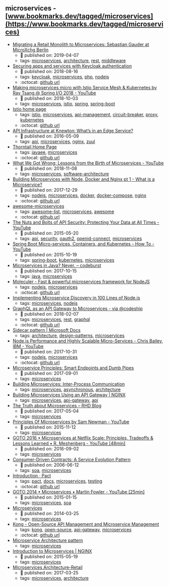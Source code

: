 microservices - [www.bookmarks.dev/tagged/microservices](https://www.bookmarks.dev/tagged/microservices)
---
* [Migrating a Retail Monolith to Microservices: Sebastian Gauder at MicroXchg Berlin](https://www.infoq.com/news/2019/04/monolith-microservices-migration)
    * :calendar: published on: 2019-04-07
    * tags: [microservices](../tagged/microservices.md), [architecture](../tagged/architecture.md), [rest](../tagged/rest.md), [middleware](../tagged/middleware.md)
* [Securing apps and services with Keycloak authentication](https://www.youtube.com/watch?v=mdZauKsMDiI)
    * :calendar: published on: 2018-08-16
    * tags: [keycloak](../tagged/keycloak.md), [microservices](../tagged/microservices.md), [php](../tagged/php.md), [nodejs](../tagged/nodejs.md)
    * :octocat: [github url](https://github.com/stianst/keycloak-demo/tree/master/demo-service)
* [Making microservices micro with Istio Service Mesh & Kubernetes by Ray Tsang @ Spring I/O 2018 - YouTube](https://www.youtube.com/watch?v=s31kdh7Q7Hc)
    * :calendar: published on: 2018-10-03
    * tags: [microservices](../tagged/microservices.md), [istio](../tagged/istio.md), [spring](../tagged/spring.md), [spring-boot](../tagged/spring-boot.md)
* [Istio home page](https://istio.io/)
    * tags: [istio](../tagged/istio.md), [microservices](../tagged/microservices.md), [api-management](../tagged/api-management.md), [circuit-breaker](../tagged/circuit-breaker.md), [proxy](../tagged/proxy.md), [kubernetes](../tagged/kubernetes.md)
    * :octocat: [github url](https://github.com/istio/istio)
* [API Infrastructure at Knewton: What’s in an Edge Service?](https://medium.com/knerd/api-infrastructure-at-knewton-whats-in-an-edge-service-51a3777aeb41)
    * :calendar: published on: 2016-05-09
    * tags: [api](../tagged/api.md), [microservices](../tagged/microservices.md), [nginx](../tagged/nginx.md), [zuul](../tagged/zuul.md)
* [Thorntail Home Page](http://thorntail.io/)
    * tags: [javaee](../tagged/javaee.md), [microservices](../tagged/microservices.md)
    * :octocat: [github url](https://github.com/thorntail/thorntail)
* [What We Got Wrong: Lessons from the Birth of Microservices - YouTube](https://www.youtube.com/watch?v=-pDyNsB9Zr0)
    * :calendar: published on: 2018-11-08
    * tags: [microservices](../tagged/microservices.md), [software-architecture](../tagged/software-architecture.md)
* [Building Microservices with Node, Docker and Nginx pt 1 - What is a Microservice?](https://www.youtube.com/watch?v=EsCfPxjmnjo)
    * :calendar: published on: 2017-12-29
    * tags: [nodejs](../tagged/nodejs.md), [microservices](../tagged/microservices.md), [docker](../tagged/docker.md), [docker-compose](../tagged/docker-compose.md), [nginx](../tagged/nginx.md)
    * :octocat: [github url](https://github.com/fChristenson/microservices-example)
* [awesome-microservices](https://github.com/mfornos/awesome-microservices#readme)
    * tags: [awesome-list](../tagged/awesome-list.md), [microservices](../tagged/microservices.md), [awesome](../tagged/awesome.md)
    * :octocat: [github url](https://github.com/mfornos/awesome-microservices)
* [The Nuts and Bolts of API Security: Protecting Your Data at All Times - YouTube](https://www.youtube.com/watch?v=tj03NRM6SP8)
    * :calendar: published on: 2015-05-20
    * tags: [api](../tagged/api.md), [security](../tagged/security.md), [oauth2](../tagged/oauth2.md), [openid-connect](../tagged/openid-connect.md), [microservices](../tagged/microservices.md)
* [Spring Boot Micro-services, Containers, and Kubernetes - How To - YouTube](https://www.youtube.com/watch?v=Bcs-inRnLDc)
    * :calendar: published on: 2015-10-19
    * tags: [spring-boot](../tagged/spring-boot.md), [kubernetes](../tagged/kubernetes.md), [microservices](../tagged/microservices.md)
* [Microservices in Java? Never. – codeburst](https://codeburst.io/microservices-in-java-never-a7f3a2540dbb)
    * :calendar: published on: 2017-10-15
    * tags: [java](../tagged/java.md), [microservices](../tagged/microservices.md)
* [Moleculer - Fast & powerful microservices framework for NodeJS](https://moleculer.services/)
    * tags: [nodejs](../tagged/nodejs.md), [microservices](../tagged/microservices.md)
    * :octocat: [github url](https://github.com/moleculerjs/moleculer)
* [Implementing Microservice Discovery in 100 Lines of Node.js ](https://github.com/asyncanup/vasco/blob/33b878b3ae43f2c75197ea3e93afa0876ce990de/vasco-talk.pdf)
    * tags: [microservices](../tagged/microservices.md), [nodejs](../tagged/nodejs.md)
* [GraphQL as an API Gateway to Microservices - via @codeship](https://blog.codeship.com/graphql-as-an-api-gateway-to-micro-services/)
    * :calendar: published on: 2018-02-07
    * tags: [microservices](../tagged/microservices.md), [rest](../tagged/rest.md), [graphql](../tagged/graphql.md)
    * :octocat: [github url](https://github.com/fireproofsocks/graphql-example)
* [Sidecar pattern | Microsoft Docs](https://docs.microsoft.com/en-us/azure/architecture/patterns/sidecar)
    * tags: [architecture](../tagged/architecture.md), [design-patterns](../tagged/design-patterns.md), [microservices](../tagged/microservices.md)
* [Node.js Performance and Highly Scalable Micro-Services - Chris Bailey, IBM - YouTube](https://www.youtube.com/watch?v=Fbhhc4jtGW4)
    * :calendar: published on: 2017-10-31
    * tags: [nodejs](../tagged/nodejs.md), [microservices](../tagged/microservices.md)
    * :octocat: [github url](https://github.com/ibm-developer/generator-nodeserver)
* [Microservice Principles: Smart Endpoints and Dumb Pipes](https://medium.com/@nathankpeck/microservice-principles-smart-endpoints-and-dumb-pipes-5691d410700f)
    * :calendar: published on: 2017-09-01
    * tags: [microservices](../tagged/microservices.md)
* [Building Microservices: Inter-Process Communication](https://www.nginx.com/blog/building-microservices-inter-process-communication/)
    * tags: [microservices](../tagged/microservices.md), [asynchronous](../tagged/asynchronous.md), [architecture](../tagged/architecture.md)
* [Building Microservices Using an API Gateway | NGINX](https://www.nginx.com/blog/building-microservices-using-an-api-gateway/)
    * tags: [microservices](../tagged/microservices.md), [api-gateway](../tagged/api-gateway.md), [api](../tagged/api.md)
* [The Truth about Microservices – RHD Blog](https://developers.redhat.com/blog/2017/05/04/the-truth-about-microservices/?sc_cid=70160000000gx6mAAA)
    * :calendar: published on: 2017-05-04
    * tags: [microservices](../tagged/microservices.md)
* [Principles Of Microservices by Sam Newman - YouTube](https://www.youtube.com/watch?v=PFQnNFe27kU)
    * :calendar: published on: 2015-11-12
    * tags: [microservices](../tagged/microservices.md)
* [GOTO 2016 • Microservices at Netflix Scale: Principles, Tradeoffs & Lessons Learned • R. Meshenberg - YouTube [48min]](https://www.youtube.com/watch?v=57UK46qfBLY)
    * :calendar: published on: 2016-09-02
    * tags: [microservices](../tagged/microservices.md)
* [Consumer-Driven Contracts: A Service Evolution Pattern](https://martinfowler.com/articles/consumerDrivenContracts.html)
    * :calendar: published on: 2006-06-12
    * tags: [soa](../tagged/soa.md), [microservices](../tagged/microservices.md)
* [Introduction · Pact](https://docs.pact.io/)
    * tags: [pact](../tagged/pact.md), [docs](../tagged/docs.md), [microservices](../tagged/microservices.md), [testing](../tagged/testing.md)
    * :octocat: [github url](https://github.com/realestate-com-au/pact)
* [GOTO 2014 • Microservices • Martin Fowler - YouTube [25min]](https://www.youtube.com/watch?v=wgdBVIX9ifA&t=1s)
    * :calendar: published on: 2015-01-15
    * tags: [microservices](../tagged/microservices.md), [soa](../tagged/soa.md)
* [Microservices](https://martinfowler.com/articles/microservices.html)
    * :calendar: published on: 2014-03-25
    * tags: [microservices](../tagged/microservices.md)
* [Kong - Open-Source API Management and Microservice Management](https://getkong.org/)
    * tags: [kong](../tagged/kong.md), [open-source](../tagged/open-source.md), [api-gateway](../tagged/api-gateway.md), [microservices](../tagged/microservices.md)
    * :octocat: [github url](https://github.com/Mashape/kong/)
* [Microservice Architecture pattern](http://microservices.io/patterns/microservices.html)
    * tags: [microservices](../tagged/microservices.md)
* [Introduction to Microservices | NGINX](https://www.nginx.com/blog/introduction-to-microservices/)
    * :calendar: published on: 2015-05-19
    * tags: [microservices](../tagged/microservices.md)
* [Microservices Architecture-Retail](https://www.linkedin.com/pulse/microservices-architecture-retail-rajesh-gundapaneni)
    * :calendar: published on: 2017-03-25
    * tags: [microservices](../tagged/microservices.md), [architecture](../tagged/architecture.md)
